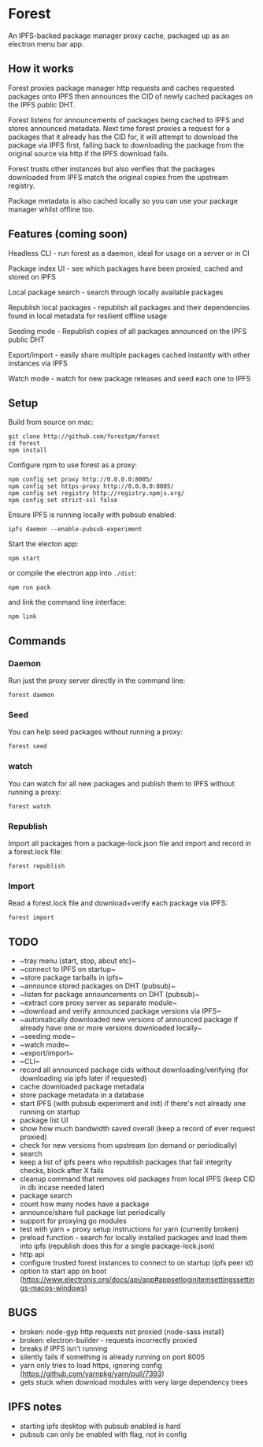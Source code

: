 # Forest

An IPFS-backed package manager proxy cache, packaged up as an electron menu bar app.

## How it works

Forest proxies package manager http requests and caches requested packages onto IPFS then announces the CID of newly cached packages on the IPFS public DHT.

Forest listens for announcements of packages being cached to IPFS and stores announced metadata. Next time forest proxies a request for a packages that it already has the CID for, it will attempt to download the package via IPFS first, falling back to downloading the package from the original source via http if the IPFS download fails.

Forest trusts other instances but also verifies that the packages downloaded from IPFS match the original copies from the upstream registry.

Package metadata is also cached locally so you can use your package manager whilst offline too.

## Features (coming soon)

Headless CLI - run forest as a daemon, ideal for usage on a server or in CI

Package index UI - see which packages have been proxied, cached and stored on IPFS

Local package search - search through locally available packages

Republish local packages - republish all packages and their dependencies found in local metadata for resilient offline usage

Seeding mode - Republish copies of all packages announced on the IPFS public DHT

Export/import - easily share multiple packages cached instantly with other instances via IPFS

Watch mode - watch for new package releases and seed each one to IPFS

## Setup

Build from source on mac:

```shell
git clone http://github.com/forestpm/forest
cd forest
npm install
```

Configure npm to use forest as a proxy:

```shell
npm config set proxy http://0.0.0.0:8005/
npm config set https-proxy http://0.0.0.0:8005/
npm config set registry http://registry.npmjs.org/
npm config set strict-ssl false
```

Ensure IPFS is running locally with pubsub enabled:

```shell
ipfs daemon --enable-pubsub-experiment
```

Start the electon app:

```shell
npm start
```

or compile the electron app into `./dist`:

```shell
npm run pack
```

and link the command line interface:

```shell
npm link
```

## Commands

### Daemon

Run just the proxy server directly in the command line:

```shell
forest daemon
```

### Seed

You can help seed packages without running a proxy:

```shell
forest seed
```

### watch

You can watch for all new packages and publish them to IPFS without running a proxy:

```shell
forest watch
```

### Republish

Import all packages from a package-lock.json file and import and record in a forest.lock file:

```shell
forest republish
```

### Import

Read a forest.lock file and download+verify each package via IPFS:

```shell
forest import
```

## TODO

- ~tray menu (start, stop, about etc)~
- ~connect to IPFS on startup~
- ~store package tarballs in ipfs~
- ~announce stored packages on DHT (pubsub)~
- ~listen for package announcements on DHT (pubsub)~
- ~extract core proxy server as separate module~
- ~download and verify announced package versions via IPFS~
- ~automatically downloaded new versions of announced package if already have one or more versions downloaded locally~
- ~seeding mode~
- ~watch mode~
- ~export/import~
- ~CLI~
- record all announced package cids without downloading/verifying (for downloading via ipfs later if requested)
- cache downloaded package metadata
- store package metadata in a database
- start IPFS (with pubsub experiment and init) if there's not already one running on startup
- package list UI
- show how much bandwidth saved overall (keep a record of ever request proxied)
- check for new versions from upstream (on demand or periodically)
- search
- keep a list of ipfs peers who republish packages that fail integrity checks, block after X fails
- cleanup command that removes old packages from local IPFS (keep CID in db incase needed later)
- package search
- count how many nodes have a package
- announce/share full package list periodically
- support for proxying go modules
- test with yarn + proxy setup instructions for yarn (currently broken)
- preload function - search for locally installed packages and load them into ipfs (republish does this for a single package-lock.json)
- http api
- configure trusted forest instances to connect to on startup (ipfs peer id)
- option to start app on boot (https://www.electronjs.org/docs/api/app#appsetloginitemsettingssettings-macos-windows)

## BUGS

- broken: node-gyp http requests not proxied (node-sass install)
- broken: electron-builder - requests incorrectly proxied
- breaks if IPFS isn't running
- silently fails if something is already running on port 8005
- yarn only tries to load https, ignoring config (https://github.com/yarnpkg/yarn/pull/7393)
- gets stuck when download modules with very large dependency trees

## IPFS notes

- starting ipfs desktop with pubsub enabled is hard
- pubsub can only be enabled with flag, not in config
